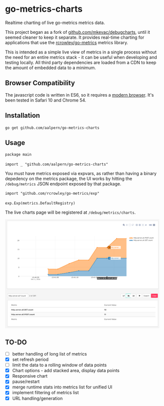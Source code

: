 # go-metrics-charts

Realtime charting of live go-metrics metrics data.

This project began as a fork of
[github.com/mkevac/debugcharts](http://github.com/mkevac/debugcharts),
until it seemed cleaner to keep it separate. It provides real-time
charting for applications that use the
[rcrowley/go-metrics](https://github.com/rcrowley/go-metrics) metrics
library.

This is intended as a simple live view of metrics in a single process
without the need for an entire metrics stack - it can be useful when
developing and testing locally. All third party dependencies are
loaded from a CDN to keep the amount of embedded data to a minimum.

## Browser Compatibility

The javascript code is written in ES6, so it requires a
[modern browser](http://kangax.github.io/compat-table/es6/). It's been
tested in Safari 10 and Chrome 54.

## Installation

`go get github.com/aalpern/go-metrics-charts`

## Usage

```
package main

import _ "github.com/aalpern/go-metrics-charts"
```

You must have metrics exposed via expvars, as rather than having a
binary depedency on the metrics package, the UI works by hitting the
`/debug/metrics` JSON endpoint exposed by that package.

```
import "github.com/rcrowley/go-metrics/exp"

exp.Exp(metrics.DefaultRegistry)
```

The live charts page will be registered at `/debug/metrics/charts`.

![screenshot](screenshot.png)

## TO-DO

* [ ] better handling of long list of metrics
* [x] set refresh period
* [ ] limit the data to a rolling window of <n> data points
* [x] Chart options - add stacked area, display data points
* [x] Responsive chart
* [x] pause/restart
* [x] merge runtime stats into metrics list for unified UI
* [x] implement filtering of metrics list
* [x] URL handling/generation
